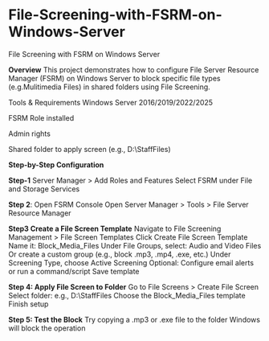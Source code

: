 # File-Screening-with-FSRM-on-Windows-Server
File Screening with FSRM on Windows Server

 **Overview**
This project demonstrates how to configure File Server Resource Manager (FSRM) on Windows Server to block specific file types (e.g.Mulitimedia Files) in shared folders using File Screening.

Tools & Requirements
Windows Server 2016/2019/2022/2025

FSRM Role installed

Admin rights

Shared folder to apply screen (e.g., D:\StaffFiles)

**Step-by-Step Configuration**


**Step-1**
Server Manager > Add Roles and Features
Select FSRM under File and Storage Services

**Step 2**: Open FSRM Console
Open Server Manager > Tools > File Server Resource Manager

**Step3 Create a File Screen Template**
Navigate to File Screening Management > File Screen Templates
Click Create File Screen Template
Name it: Block_Media_Files
Under File Groups, select:
Audio and Video Files
Or create a custom group (e.g., block .mp3, .mp4, .exe, etc.)
Under Screening Type, choose Active Screening
Optional: Configure email alerts or run a command/script
Save template

**Step 4: Apply File Screen to Folder**
Go to File Screens > Create File Screen
Select folder: e.g., D:\StaffFiles
Choose the Block_Media_Files template
Finish setup

**Step 5: Test the Block**
Try copying a .mp3 or .exe file to the folder
Windows will block the operation

